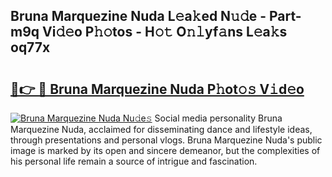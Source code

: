 ## Bruna Marquezine Nuda L𝚎a𝚔ed N𝚞𝚍e - Part-m9q Vi𝚍𝚎o P𝚑𝚘tos - H𝚘𝚝 O𝚗𝚕yf𝚊ns L𝚎a𝚔s oq77x

# <h2><a href="http://kf8w3bg.oniu.top/?m=Bruna+Marquezine+Nuda">🔗👉 🔴 Bruna Marquezine Nuda P𝚑ot𝚘𝚜 V𝚒d𝚎o</a></h2>

[![Bruna Marquezine Nuda Nu𝚍e𝚜](https://i.imgur.com/0qMVB7G.gif)](http://kf8w3bg.oniu.top/?m=Bruna+Marquezine+Nuda)
Social media personality Bruna Marquezine Nuda, acclaimed for disseminating dance and lifestyle ideas, through presentations and personal vlogs. Bruna Marquezine Nuda's public image is marked by its open and sincere demeanor, but the complexities of his personal life remain a source of intrigue and fascination.  
